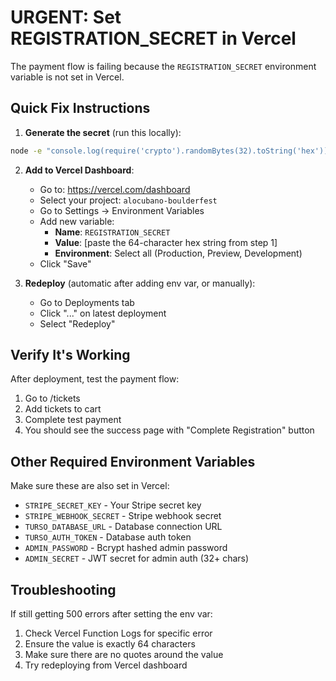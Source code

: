 # URGENT: Set REGISTRATION_SECRET in Vercel

The payment flow is failing because the `REGISTRATION_SECRET` environment variable is not set in Vercel.

## Quick Fix Instructions

1. **Generate the secret** (run this locally):
```bash
node -e "console.log(require('crypto').randomBytes(32).toString('hex'))"
```

2. **Add to Vercel Dashboard**:
   - Go to: https://vercel.com/dashboard
   - Select your project: `alocubano-boulderfest`
   - Go to Settings → Environment Variables
   - Add new variable:
     - **Name**: `REGISTRATION_SECRET`
     - **Value**: [paste the 64-character hex string from step 1]
     - **Environment**: Select all (Production, Preview, Development)
   - Click "Save"

3. **Redeploy** (automatic after adding env var, or manually):
   - Go to Deployments tab
   - Click "..." on latest deployment
   - Select "Redeploy"

## Verify It's Working

After deployment, test the payment flow:
1. Go to /tickets
2. Add tickets to cart
3. Complete test payment
4. You should see the success page with "Complete Registration" button

## Other Required Environment Variables

Make sure these are also set in Vercel:
- `STRIPE_SECRET_KEY` - Your Stripe secret key
- `STRIPE_WEBHOOK_SECRET` - Stripe webhook secret
- `TURSO_DATABASE_URL` - Database connection URL
- `TURSO_AUTH_TOKEN` - Database auth token
- `ADMIN_PASSWORD` - Bcrypt hashed admin password
- `ADMIN_SECRET` - JWT secret for admin auth (32+ chars)

## Troubleshooting

If still getting 500 errors after setting the env var:
1. Check Vercel Function Logs for specific error
2. Ensure the value is exactly 64 characters
3. Make sure there are no quotes around the value
4. Try redeploying from Vercel dashboard